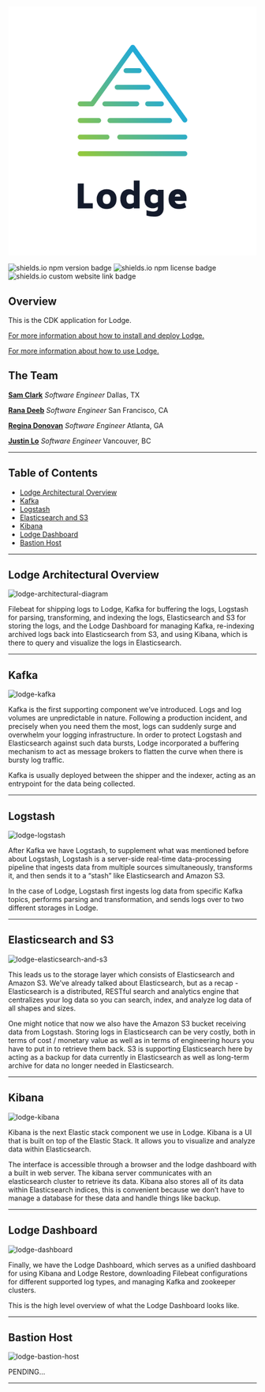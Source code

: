 ![lodge-logo](https://github.com/lodge-logging/Lodge-CLI/blob/main/img/Lodge_logo_color.png)

![shields.io npm version badge](https://img.shields.io/npm/v/lodge-cli)
![shields.io npm license badge](https://img.shields.io/npm/l/lodge-cli)
![shields.io custom website link badge](https://img.shields.io/static/v1?label=website&message=lodge-logging.github.io&color=blue)

## Overview

This is the CDK application for Lodge. 


[For more information about how to install and deploy Lodge.](https://github.com/lodge-logging/Lodge-CLI)

[For more information about how to use Lodge.](https://github.com/lodge-logging/Lodge-Dashboard)


## The Team

**[Sam Clark](https://www.linkedin.com/in/sam-clark-0aa74390/)** _Software Engineer_ Dallas, TX

**[Rana Deeb](https://www.linkedin.com/in/rana-deeb/)** _Software Engineer_ San Francisco, CA

**[Regina Donovan](https://www.linkedin.com/in/regina-donovan-82242040/)** _Software Engineer_ Atlanta, GA

**[Justin Lo](https://www.linkedin.com/in/justinkevinheilo/)** _Software Engineer_ Vancouver, BC

---

## Table of Contents

- [Lodge Architectural Overview](https://github.com/lodge-logging/Lodge#lodge-architectural-overview)
- [Kafka](https://github.com/lodge-logging/Lodge#kafka)
- [Logstash](https://github.com/lodge-logging/Lodge#logstash)
- [Elasticsearch and S3](https://github.com/lodge-logging/Lodge#elasticsearch-and-s3)
- [Kibana](https://github.com/lodge-logging/Lodge#kibana)
- [Lodge Dashboard](https://github.com/lodge-logging/Lodge#lodge-dashboard)
- [Bastion Host](https://github.com/lodge-logging/Lodge#bastion-host)

---

## Lodge Architectural Overview

![lodge-architectural-diagram](https://github.com/lodge-logging/Lodge/blob/main/img/lodge-architectural-diagram.png)

Filebeat for shipping logs to Lodge, Kafka for buffering the logs, Logstash for parsing, transforming, and indexing the logs, Elasticsearch and S3 for storing the logs, and the Lodge Dashboard for managing Kafka, re-indexing archived logs back into Elasticsearch from S3, and using Kibana, which is there to query and visualize the logs in Elasticsearch.

---

## Kafka

![lodge-kafka](https://github.com/lodge-logging/Lodge/blob/main/img/lodge-kafka.png)

Kafka is the first supporting component we’ve introduced. Logs and log volumes are unpredictable in nature. Following a production incident, and precisely when you need them the most, logs can suddenly surge and overwhelm your logging infrastructure. In order to protect Logstash and Elasticsearch against such data bursts, Lodge incorporated a buffering mechanism to act as message brokers to flatten the curve when there is bursty log traffic.

Kafka is usually deployed between the shipper and the indexer, acting as an entrypoint for the data being collected. 

---

## Logstash

![lodge-logstash](https://github.com/lodge-logging/Lodge/blob/main/img/lodge-logstash.png)

After Kafka we have Logstash, to supplement what was mentioned before about Logstash, Logstash is a server-side real-time data-processing pipeline that ingests data from multiple sources simultaneously, transforms it, and then sends it to a “stash” like Elasticsearch and Amazon S3. 

In the case of Lodge, Logstash first ingests log data from specific Kafka topics, performs parsing and transformation, and sends logs over to two different storages in Lodge.
 

---

## Elasticsearch and S3

![lodge-elasticsearch-and-s3](https://github.com/lodge-logging/Lodge/blob/main/img/lodge-elasticsearch-and-s3.png)

This leads us to the storage layer which consists of Elasticsearch and Amazon S3. We’ve already talked about Elasticsearch, but as a recap -  Elasticsearch is a distributed, RESTful search and analytics engine that centralizes your log data so you can search, index, and analyze log data of all shapes and sizes.  

One might notice that now we also have the Amazon S3 bucket receiving data from Logstash. Storing logs in Elasticsearch can be very costly, both in terms of cost / monetary value as well as in terms of engineering hours you have to put in to retrieve them back. S3 is supporting Elasticsearch here by acting as a backup for data currently in Elasticsearch as well as long-term archive for data no longer needed in Elasticsearch. 

---

## Kibana

![lodge-kibana](https://github.com/lodge-logging/Lodge/blob/main/img/lodge-kibana.png)

Kibana is the next Elastic stack component we use in Lodge. Kibana is a UI that is built on top of the Elastic Stack. It allows you to visualize and analyze data within Elasticsearch. 

The interface is accessible through a browser and the lodge dashboard with a built in web server. The kibana server communicates with an elasticsearch cluster to retrieve its data. Kibana also stores all of its data within Elasticsearch indices, this is convenient because we don’t have to manage a database for these data and handle things like backup.

---

## Lodge Dashboard

![lodge-dashboard](https://github.com/lodge-logging/Lodge/blob/main/img/lodge-dashboard.png)

Finally, we have the Lodge Dashboard, which serves as a unified dashboard for using Kibana and Lodge Restore, downloading Filebeat configurations for different supported log types, and managing Kafka and zookeeper clusters. 

This is the high level overview of what the Lodge Dashboard looks like.

---

## Bastion Host

![lodge-bastion-host](https://github.com/lodge-logging/Lodge/blob/main/img/lodge-bastion-host.png)

PENDING...

---



